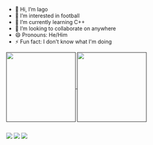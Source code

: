 - 👋 Hi, I’m Iago
- 👀 I’m interested in football
- 🌱 I’m currently learning C++
- 💞️ I’m looking to collaborate on anywhere
- 😄 Pronouns: He/Him
- ⚡ Fun fact: I don't know what I'm doing

<!---
I4g0m1t0/I4g0m1t0 is a ✨ special ✨ repository because its `README.md` (this file) appears on your GitHub profile.
You can click the Preview link to take a look at your changes.
--->

<a href="">
  <img height=185 align="center" src="https://github-readme-stats.vercel.app/api?username=I4g0m1t0&show_icons=true&theme=tokyonight" />
</a>
<a href="">
  <img height=185 widht=200 align="center" src="https://github-readme-stats.vercel.app/api/top-langs?username=I4g0m1t0&layout=compact&langs_count=8&theme=tokyonight" />
</a>

##
 
<div> 
  <a href="https://www.instagram.com/iago_rech/" target="_blank"><img src="https://img.shields.io/badge/-Instagram-%23E4405F?style=for-the-badge&logo=instagram&logoColor=white" target="_blank"></a>
  <a href = "mailto:iagorechtramontin@gmail.com"><img src="https://img.shields.io/badge/-Gmail-%23333?style=for-the-badge&logo=gmail&logoColor=white" target="_blank"></a>
  <a href="https://www.linkedin.com/in/iago-rech-tramontin-ba3106227" target="_blank"><img src="https://img.shields.io/badge/-LinkedIn-%230077B5?style=for-the-badge&logo=linkedin&logoColor=white" target="_blank"></a> 
  
</div>
